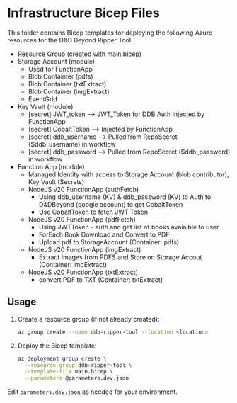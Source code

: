 # Infrastructure Bicep Files

This folder contains Bicep templates for deploying the following Azure resources for the D&D Beyond Ripper Tool:

- Resource Group (created with main.bicep)
- Storage Account (module)
  - Used for FunctionApp
  - Blob Containter (pdfs)
  - Blob Container (txtExtract)
  - Blob Container (imgExtract)
  - EventGrid
- Key Vault (module)
  - [secret] JWT_token --> JWT_Token for DDB Auth Injected by FunctionApp
  - [secret] CobaltToken --> Injected by FunctionApp
  - [secret] ddb_username --> Pulled from RepoSecret ($ddb_username) in workflow
  - [secret] ddb_password --> Pulled from RepoSecret ($ddb_password) in workflow
- Function App (module)
  - Managed Identity with access to Storage Account (blob contributor), Key Vault (Secrets)
  - NodeJS v20 FunctionApp (authFetch)
    - Using ddb_username (KV) & ddb_password (KV) to Auth to D&DBeyond (google account) to get CobaltToken
    - Use CobaltToken to fetch JWT Token
  - NodeJS v20 FunctionApp (pdfFetch)
    - Using JWTToken - auth and get list of books avaialble to user
    - ForEach Book Download and Convert to PDF
    - Upload pdf to StorageAccount (Container: pdfs)
  - NodeJS v20 FunctionApp (imgExtract)
    - Extract Images from PDFS and Store on Storage Accout (Container: imgExtract)
  - NodeJS v20 FunctionApp (txtExtract)
    - convert PDF to TXT (Container: txtExtract)

## Usage

1. Create a resource group (if not already created):
   ```sh
   az group create --name ddb-ripper-tool --location <location>
   ```
2. Deploy the Bicep template:
   ```sh
   az deployment group create \
     --resource-group ddb-ripper-tool \
     --template-file main.bicep \
     --parameters @parameters.dev.json
   ```

Edit `parameters.dev.json` as needed for your environment.
